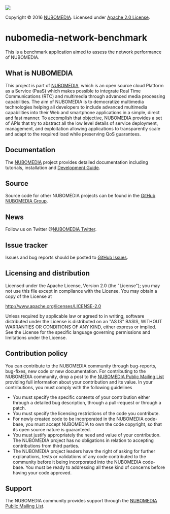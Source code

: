 [![][NUBOMEDIA Logo]][NUBOMEDIA]

Copyright © 2016 [NUBOMEDIA]. Licensed under [Apache 2.0 License].

nubomedia-network-benchmark
===========================

This is a benchmark application aimed to assess the network performance of NUBOMEDIA.

What is NUBOMEDIA
-----------------

This project is part of [NUBOMEDIA], which is an open source cloud Platform as a
Service (PaaS) which makes possible to integrate Real Time Communications (RTC)
and multimedia through advanced media processing capabilities. The aim of
NUBOMEDIA is to democratize multimedia technologies helping all developers to
include advanced multimedia capabilities into their Web and smartphone
applications in a simple, direct and fast manner. To accomplish that objective,
NUBOMEDIA provides a set of APIs that try to abstract all the low level details
of service deployment, management, and exploitation allowing applications to
transparently scale and adapt to the required load while preserving QoS
guarantees.

Documentation
-------------

The [NUBOMEDIA] project provides detailed documentation including tutorials,
installation and [Development Guide].

Source
------

Source code for other NUBOMEDIA projects can be found in the [GitHub NUBOMEDIA
Group].


News
----

Follow us on Twitter @[NUBOMEDIA Twitter].

Issue tracker
-------------

Issues and bug reports should be posted to [GitHub Issues].

Licensing and distribution
--------------------------

Licensed under the Apache License, Version 2.0 (the "License");
you may not use this file except in compliance with the License.
You may obtain a copy of the License at

  http://www.apache.org/licenses/LICENSE-2.0

Unless required by applicable law or agreed to in writing, software
distributed under the License is distributed on an "AS IS" BASIS,
WITHOUT WARRANTIES OR CONDITIONS OF ANY KIND, either express or implied.
See the License for the specific language governing permissions and
limitations under the License.

Contribution policy
-------------------

You can contribute to the NUBOMEDIA community through bug-reports, bug-fixes,
new code or new documentation. For contributing to the NUBOMEDIA community,
drop a post to the [NUBOMEDIA Public Mailing List] providing full information
about your contribution and its value. In your contributions, you must comply
with the following guidelines

* You must specify the specific contents of your contribution either through a
  detailed bug description, through a pull-request or through a patch.
* You must specify the licensing restrictions of the code you contribute.
* For newly created code to be incorporated in the NUBOMEDIA code-base, you
  must accept NUBOMEDIA to own the code copyright, so that its open source
  nature is guaranteed.
* You must justify appropriately the need and value of your contribution. The
  NUBOMEDIA project has no obligations in relation to accepting contributions
  from third parties.
* The NUBOMEDIA project leaders have the right of asking for further
  explanations, tests or validations of any code contributed to the community
  before it being incorporated into the NUBOMEDIA code-base. You must be ready
  to addressing all these kind of concerns before having your code approved.

Support
-------

The NUBOMEDIA community provides support through the [NUBOMEDIA Public Mailing List].

[Development Guide]: http://nubomedia.readthedocs.org/
[GitHub Issues]: https://github.com/nubomedia/bugtracker/issues
[GitHub NUBOMEDIA Group]: https://github.com/nubomedia
[Apache 2.0 License]: http://www.apache.org/licenses/LICENSE-2.0
[NUBOMEDIA Logo]: http://www.nubomedia.eu/sites/default/files/nubomedia_logo-small.png
[NUBOMEDIA Twitter]: https://twitter.com/nubomedia
[NUBOMEDIA Public Mailing list]: https://groups.google.com/forum/#!forum/nubomedia-dev
[NUBOMEDIA]: http://www.nubomedia.eu
